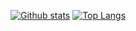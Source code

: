 [root]: https://github.com/amazing-gao
[stats]: https://github-readme-stats.vercel.app/api?username=amazing-gao&count_private=true&show_icons=true&theme=tokyonight
[langs]: https://github-readme-stats.vercel.app/api/top-langs/?username=amazing-gao&count_private=true&show_icons=true&theme=tokyonight


[![Github stats][stats]]()
[![Top Langs][langs]]()

